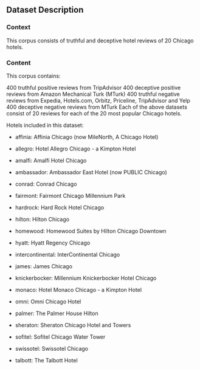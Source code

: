 ## Dataset Description

### Context

This corpus consists of truthful and deceptive hotel reviews of 20 Chicago hotels.

### Content

This corpus contains:

400 truthful positive reviews from TripAdvisor
400 deceptive positive reviews from Amazon Mechanical Turk (MTurk)
400 truthful negative reviews from Expedia, Hotels.com, Orbitz, Priceline, TripAdvisor and Yelp
400 deceptive negative reviews from MTurk
Each of the above datasets consist of 20 reviews for each of the 20 most popular Chicago hotels.

Hotels included in this dataset:

- affinia: Affinia Chicago (now MileNorth, A Chicago Hotel)

- allegro: Hotel Allegro Chicago - a Kimpton Hotel

- amalfi: Amalfi Hotel Chicago

- ambassador: Ambassador East Hotel (now PUBLIC Chicago)

- conrad: Conrad Chicago

- fairmont: Fairmont Chicago Millennium Park

- hardrock: Hard Rock Hotel Chicago

- hilton: Hilton Chicago

- homewood: Homewood Suites by Hilton Chicago Downtown

- hyatt: Hyatt Regency Chicago

- intercontinental: InterContinental Chicago

- james: James Chicago

- knickerbocker: Millennium Knickerbocker Hotel Chicago

- monaco: Hotel Monaco Chicago - a Kimpton Hotel

- omni: Omni Chicago Hotel

- palmer: The Palmer House Hilton

- sheraton: Sheraton Chicago Hotel and Towers

- sofitel: Sofitel Chicago Water Tower

- swissotel: Swissotel Chicago

- talbott: The Talbott Hotel
